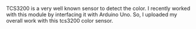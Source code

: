 TCS3200 is a very well known sensor to detect the color. 
I recently worked with this module by interfacing it with Arduino Uno. 
So, I uploaded my overall work with this tcs3200 color sensor.
